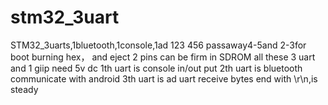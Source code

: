 # stm32_3uart
STM32_3uarts,1bluetooth,1console,1ad
123
456
passaway4-5and 2-3for boot burning hex， and eject 2 pins can be firm in SDROM
all these 3 uart and 1 giip need 5v dc
1th uart is console in/out put 
2th uart is bluetooth communicate with android
3th uart is ad
uart receive bytes end with \r\n,is steady
